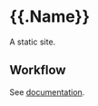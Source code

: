 # {{.Name}}

A static site.

## Workflow

See [documentation][docs].

[docs]: https://github.com/statusok/eng
